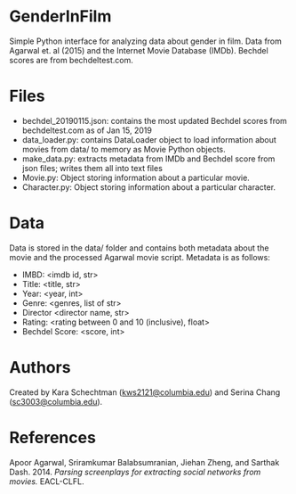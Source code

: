 # GenderInFilm
Simple Python interface for analyzing data about gender in film. Data from Agarwal et. al (2015) and the Internet Movie Database (IMDb). Bechdel scores are from bechdeltest.com.

# Files
- bechdel_20190115.json: contains the most updated Bechdel scores from bechdeltest.com as of Jan 15, 2019
- data_loader.py: contains DataLoader object to load information about movies from data/ to memory as Movie Python objects.
- make_data.py: extracts metadata from IMDb and Bechdel score from json files; writes them all into text files
- Movie.py: Object storing information about a particular movie.
- Character.py: Object storing information about a particular character.

# Data
Data is stored in the data/ folder and contains both metadata about the movie and the processed Agarwal movie script. Metadata is as follows:

- IMBD: <imdb id, str>
- Title: <title, str>
- Year: <year, int>
- Genre: <genres, list of str>
- Director <director name, str>
- Rating: <rating between 0 and 10 (inclusive), float>
- Bechdel Score: <score, int>

# Authors
Created by Kara Schechtman (kws2121@columbia.edu) and Serina Chang (sc3003@columbia.edu).

# References
Apoor Agarwal, Sriramkumar Balabsumranian, Jiehan Zheng, and Sarthak Dash. 2014. *Parsing screenplays for extracting social networks from movies.* EACL-CLFL.
